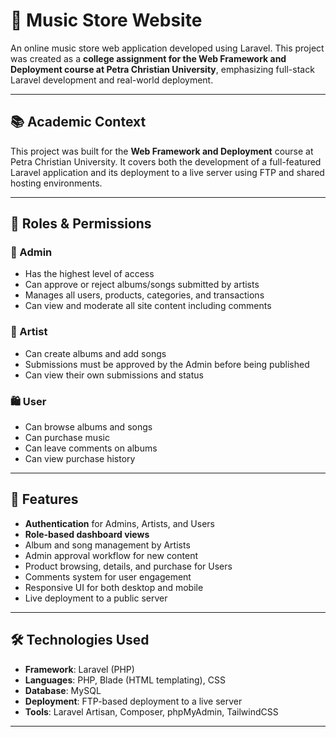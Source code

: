 # 🎵 Music Store Website

An online music store web application developed using Laravel. This project was created as a **college assignment for the Web Framework and Deployment course at Petra Christian University**, emphasizing full-stack Laravel development and real-world deployment.

---

## 📚 Academic Context

This project was built for the **Web Framework and Deployment** course at Petra Christian University. It covers both the development of a full-featured Laravel application and its deployment to a live server using FTP and shared hosting environments.

---

## 👥 Roles & Permissions

### 🔐 Admin
- Has the highest level of access
- Can approve or reject albums/songs submitted by artists
- Manages all users, products, categories, and transactions
- Can view and moderate all site content including comments

### 🎤 Artist
- Can create albums and add songs
- Submissions must be approved by the Admin before being published
- Can view their own submissions and status

### 🛍️ User
- Can browse albums and songs
- Can purchase music
- Can leave comments on albums
- Can view purchase history

---

## 🚀 Features

- **Authentication** for Admins, Artists, and Users
- **Role-based dashboard views**
- Album and song management by Artists
- Admin approval workflow for new content
- Product browsing, details, and purchase for Users
- Comments system for user engagement
- Responsive UI for both desktop and mobile
- Live deployment to a public server

---

## 🛠️ Technologies Used

- **Framework**: Laravel (PHP)
- **Languages**: PHP, Blade (HTML templating), CSS
- **Database**: MySQL
- **Deployment**: FTP-based deployment to a live server
- **Tools**: Laravel Artisan, Composer, phpMyAdmin, TailwindCSS

---

